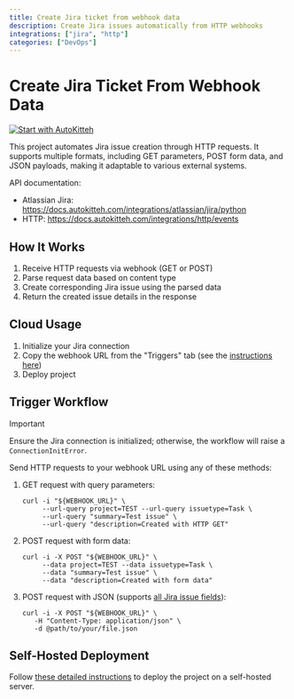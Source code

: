 ```yaml
---
title: Create Jira ticket from webhook data
description: Create Jira issues automatically from HTTP webhooks
integrations: ["jira", "http"]
categories: ["DevOps"]
---
```


# Create Jira Ticket From Webhook Data

[![Start with AutoKitteh](https://autokitteh.com/assets/autokitteh-badge.svg)](https://app.autokitteh.cloud/template?name=webhook_to_jira)

This project automates Jira issue creation through HTTP requests. It supports multiple formats, including GET parameters, POST form data, and JSON payloads, making it adaptable to various external systems.

API documentation:

- Atlassian Jira: https://docs.autokitteh.com/integrations/atlassian/jira/python
- HTTP: https://docs.autokitteh.com/integrations/http/events

## How It Works

1. Receive HTTP requests via webhook (GET or POST)
2. Parse request data based on content type
3. Create corresponding Jira issue using the parsed data
4. Return the created issue details in the response

## Cloud Usage

1. Initialize your Jira connection
2. Copy the webhook URL from the "Triggers" tab (see the [instructions here](https://docs.autokitteh.com/get_started/deployment#webhook-urls))
3. Deploy project

## Trigger Workflow

> [!IMPORTANT]
> Ensure the Jira connection is initialized; otherwise, the workflow will raise a `ConnectionInitError`.

Send HTTP requests to your webhook URL using any of these methods:

1. GET request with query parameters:

   ```shell
   curl -i "${WEBHOOK_URL}" \
        --url-query project=TEST --url-query issuetype=Task \
        --url-query "summary=Test issue" \
        --url-query "description=Created with HTTP GET"
   ```

2. POST request with form data:

   ```shell
   curl -i -X POST "${WEBHOOK_URL}" \
        --data project=TEST --data issuetype=Task \
        --data "summary=Test issue" \
        --data "description=Created with form data"
   ```

3. POST request with JSON (supports [all Jira issue fields](https://developer.atlassian.com/cloud/jira/platform/rest/v3/api-group-issues/#api-rest-api-3-issue-post-request-body)):
   ```shell
   curl -i -X POST "${WEBHOOK_URL}" \
      -H "Content-Type: application/json" \
      -d @path/to/your/file.json
   ```

## Self-Hosted Deployment

Follow [these detailed instructions](https://docs.autokitteh.com/get_started/deployment) to deploy the project on a self-hosted server.
